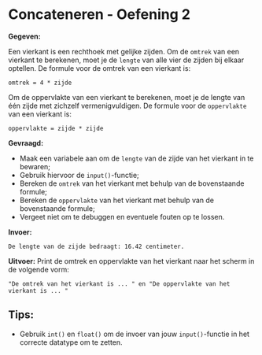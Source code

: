 # Concateneren - Oefening 2

**Gegeven:**

Een vierkant is een rechthoek met gelijke zijden. Om de `omtrek` van een vierkant te berekenen, moet je de `lengte` van alle vier de zijden bij elkaar optellen. De formule voor de omtrek van een vierkant is:
```
omtrek = 4 * zijde
```
Om de oppervlakte van een vierkant te berekenen, moet je de lengte van één zijde met zichzelf vermenigvuldigen. De formule voor de `oppervlakte` van een vierkant is:
```
oppervlakte = zijde * zijde
```
**Gevraagd:**

* Maak een variabele aan om de `lengte` van de zijde van het vierkant in te bewaren;
* Gebruik hiervoor de `input()`-functie;
* Bereken de `omtrek` van het vierkant met behulp van de bovenstaande formule;
* Bereken de `oppervlakte` van het vierkant met behulp van de bovenstaande formule;
* Vergeet niet om te debuggen en eventuele fouten op te lossen.

**Invoer:**
```
De lengte van de zijde bedraagt: 16.42 centimeter. 
```

**Uitvoer:**
Print de omtrek en oppervlakte van het vierkant naar het scherm in de volgende vorm: 
```
"De omtrek van het vierkant is ... " en "De oppervlakte van het vierkant is ... "
```

## Tips: 
* Gebruik `int()` en `float()` om de invoer van jouw `input()`-functie in het correcte datatype om te zetten. 